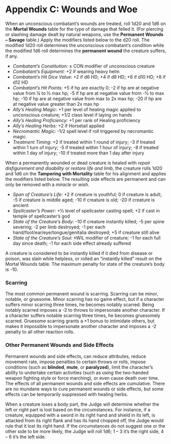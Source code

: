 # Appendix C: Wounds and Woe

When an unconscious combatant’s wounds are treated, roll 1d20 and 1d6 on the **Mortal Wounds** table for the type of damage that felled it. (For piercing or slashing damage dealt by natural weapons, use the **Permanent Wounds – Savage** table.) Apply the modifiers listed below to the d20 roll. The modified 1d20 roll determines the unconscious combatant’s condition while the modified 1d6 roll determines the **permanent wound** the creature suffers, if any.

* *Combatant’s Constitution:* ± CON modifier of unconscious creature
* *Combatant’s Equipment:* +2 if wearing heavy helm
* *Combatant’s Hit Dice Value:* +2 if d6 HD; +4 if d8 HD; +6 if d10 HD; +8 if d12 HD
* *Combatant’s Hit Points:* +5 if hp are exactly 0; -2 if hp are at negative value from ¼ to ½ max hp; -5 if hp are at negative value from -½ to max hp; -10 if hp are at negative value from max to 2x max hp; -20 if hp are at negative value greater than 2x max hp
* *Ally’s Healing Magic:* +1 per level of healing magic applied to unconscious creature; +1/2 class level if laying on hands
* *Ally’s Healing Proficiency:* +1 per rank of Healing proficiency
* *Ally’s Healing Herbs:* +2 if Horsetail applied
* *Necromantic Magic:* -1/2 spell level if roll triggered by necromantic magic
* *Treatment Timing:* +2 if treated within 1 round of injury; -3 if treated within 1 turn of injury; -5 if treated within 1 hour of injury; -8 if treated within 1 day of injury; -10 if treated more than 1 day after injury

When a permanently wounded or dead creature is healed with *repair disfigurement and disability* or *restore life and limb*, the creature rolls 1d20 and 1d6 on the **Tampering with Mortality** table for his alignment and applies the modifiers listed below. The resulting side effects are permanent and can only be removed with a *miracle* or *wish*.

* *Span of Creature’s Life:* +2 if creature is youthful; 0 if creature is adult; -5 if creature is middle aged; -10 if creature is old; -20 if creature is ancient
* *Spellcaster’s Power:* +½ level of spellcaster casting spell; +2 if cast in temple of spellcaster’s god
* *State of the Creature’s Body:* -10 if creature instantly killed; -5 per spine severing; -2 per limb destroyed; -1 per each hand/foot/ear/eye/tongue/genitalia destroyed; +5 if creature still alive
* *State of the Creature’s Soul:* ±WIL modifier of creature; -1 for each full day since death; -1 for each side effect already suffered

A creature is considered to be instantly killed if it died from disease or poison, was slain while helpless, or rolled an “instantly killed” result on the Mortal Wounds table. The maximum penalty for state of the creature’s body is -10.

### Scarring

The most common permanent wound is scarring. Scarring can be minor, notable, or gruesome. Minor scarring has no game effect, but if a character suffers minor scarring three times, he becomes notably scarred. Being notably scarred imposes a -2 to throws to impersonate another character. If a character suffers notable scarring three times, he becomes gruesomely scarred. Gruesome scarring grants a +1 bonus to intimidate others, but makes it impossible to impersonate another character and imposes a -2 penalty to all other reaction rolls.

### Other Permanent Wounds and Side Effects

Permanent wounds and side effects, can reduce attributes, reduce movement rate, impose penalties to certain throws or rolls, impose conditions (such as **blinded**, **mute**, or **paralyzed**), limit the character’s ability to undertake certain activities (such as using the two-handed weapon fighting style or force marching), or even cause death over time. The effects of all permanent wounds and side effects are cumulative. There are no mundane ways to cure permanent wounds or side effects, but some effects can be temporarily suppressed with healing herbs.

When a creature loses a body part, the Judge will determine whether the left or right part is lost based on the circumstances. For instance, if a creature, equipped with a sword in its right hand and shield in its left, is attacked from its right flank and has its hand chopped off, the Judge would rule that it lost its right hand. If the circumstances do not suggest one or the other side to be more likely, the Judge will roll 1d6; 1 – 3 it’s the right side, 4 – 6 it’s the left side.
